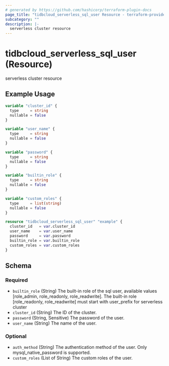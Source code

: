 ```yaml
---
# generated by https://github.com/hashicorp/terraform-plugin-docs
page_title: "tidbcloud_serverless_sql_user Resource - terraform-provider-tidbcloud"
subcategory: ""
description: |-
  serverless cluster resource
---
```


# tidbcloud_serverless_sql_user (Resource)

serverless cluster resource

## Example Usage

```terraform
variable "cluster_id" {
  type     = string
  nullable = false
}

variable "user_name" {
  type     = string
  nullable = false
}

variable "password" {
  type     = string
  nullable = false
}

variable "builtin_role" {
  type     = string
  nullable = false
}

variable "custom_roles" {
  type     = list(string)
  nullable = false
}

resource "tidbcloud_serverless_sql_user" "example" {
  cluster_id   = var.cluster_id
  user_name    = var.user_name
  password     = var.password
  builtin_role = var.builtin_role
  custom_roles = var.custom_roles
}
```

<!-- schema generated by tfplugindocs -->
## Schema

### Required

- `builtin_role` (String) The built-in role of the sql user, available values [role_admin, role_readonly, role_readwrite]. The built-in role [role_readonly, role_readwrite] must start with user_prefix for serverless cluster
- `cluster_id` (String) The ID of the cluster.
- `password` (String, Sensitive) The password of the user.
- `user_name` (String) The name of the user.

### Optional

- `auth_method` (String) The authentication method of the user. Only mysql_native_password is supported.
- `custom_roles` (List of String) The custom roles of the user.

